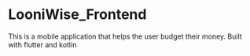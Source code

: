 # LooniWise_Frontend
This is a mobile application that helps the user budget their money. Built with flutter and kotlin

